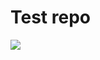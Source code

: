 # Test repo

<a href='https://ci.gene42.com/job/Test-Job/'><img src='https://ci.gene42.com/job/Test-Job/badge/icon'></a>